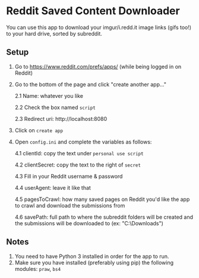 # Reddit Saved Content Downloader

You can use this app to download your imgur/i.redd.it image links (gifs too!) to your hard drive, sorted by subreddit.

## Setup
1. Go to https://www.reddit.com/prefs/apps/ (while being logged in on Reddit)
2. Go to the bottom of the page and click "create another app..."

   2.1 Name: whatever you like

   2.2 Check the box named `script`

   2.3 Redirect uri: http://localhost:8080
3. Click on `create app`

4. Open `config.ini` and complete the variables as follows:

   4.1 clientId: copy the text under `personal use script`

   4.2 clientSecret: copy the text to the right of `secret`

   4.3 Fill in your Reddit username & password

   4.4 userAgent: leave it like that

   4.5 pagesToCrawl: how many saved pages on Reddit you'd like the app to crawl and download the submissions from

   4.6 savePath: full path to where the subreddit folders will be created and the submissions will be downloaded to (ex: "C:\Downloads\")

## Notes
1. You need to have Python 3 installed in order for the app to run. 
2. Make sure you have installed (preferably using pip) the following modules: `praw`, `bs4`